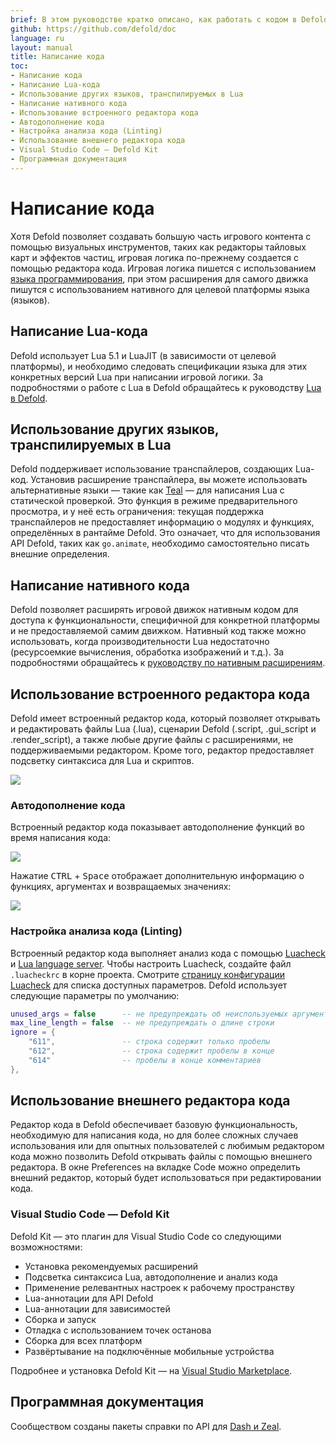 ```yaml
---
brief: В этом руководстве кратко описано, как работать с кодом в Defold.
github: https://github.com/defold/doc
language: ru
layout: manual
title: Написание кода
toc:
- Написание кода
- Написание Lua-кода
- Использование других языков, транспилируемых в Lua
- Написание нативного кода
- Использование встроенного редактора кода
- Автодополнение кода
- Настройка анализа кода (Linting)
- Использование внешнего редактора кода
- Visual Studio Code — Defold Kit
- Программная документация
---
```


# Написание кода

Хотя Defold позволяет создавать большую часть игрового контента с помощью визуальных инструментов, таких как редакторы тайловых карт и эффектов частиц, игровая логика по-прежнему создается с помощью редактора кода. Игровая логика пишется с использованием [языка программирования](https://www.lua.org/), при этом расширения для самого движка пишутся с использованием нативного для целевой платформы языка (языков).

## Написание Lua-кода

Defold использует Lua 5.1 и LuaJIT (в зависимости от целевой платформы), и необходимо следовать спецификации языка для этих конкретных версий Lua при написании игровой логики. За подробностями о работе с Lua в Defold обращайтесь к руководству [Lua в Defold](/ru/manuals/lua).

## Использование других языков, транспилируемых в Lua

Defold поддерживает использование транспайлеров, создающих Lua-код. Установив расширение транспайлера, вы можете использовать альтернативные языки — такие как [Teal](https://github.com/defold/extension-teal) — для написания Lua с статической проверкой. Это функция в режиме предварительного просмотра, и у неё есть ограничения: текущая поддержка транспайлеров не предоставляет информацию о модулях и функциях, определённых в рантайме Defold. Это означает, что для использования API Defold, таких как `go.animate`, необходимо самостоятельно писать внешние определения.

## Написание нативного кода

Defold позволяет расширять игровой движок нативным кодом для доступа к функциональности, специфичной для конкретной платформы и не предоставляемой самим движком. Нативный код также можно использовать, когда производительности Lua недостаточно (ресурсоемкие вычисления, обработка изображений и т.д.). За подробностями обращайтесь к [руководству по нативным расширениям](/ru/manuals/extensions/).

## Использование встроенного редактора кода

Defold имеет встроенный редактор кода, который позволяет открывать и редактировать файлы Lua (.lua), сценарии Defold (.script, .gui_script и .render_script), а также любые другие файлы с расширениями, не поддерживаемыми редактором. Кроме того, редактор предоставляет подсветку синтаксиса для Lua и скриптов.

![](/images/editor/code-editor.png)

### Автодополнение кода

Встроенный редактор кода показывает автодополнение функций во время написания кода:

![](/images/editor/codecompletion.png)

Нажатие <kbd>CTRL</kbd> + <kbd>Space</kbd> отображает дополнительную информацию о функциях, аргументах и возвращаемых значениях:

![](/images/editor/apireference.png)

### Настройка анализа кода (Linting)

Встроенный редактор кода выполняет анализ кода с помощью [Luacheck](https://luacheck.readthedocs.io/en/stable/index.html) и [Lua language server](https://luals.github.io/wiki/diagnostics/). Чтобы настроить Luacheck, создайте файл `.luacheckrc` в корне проекта. Смотрите [страницу конфигурации Luacheck](https://luacheck.readthedocs.io/en/stable/config.html) для списка доступных параметров. Defold использует следующие параметры по умолчанию:


```lua
unused_args = false      -- не предупреждать об неиспользуемых аргументах (часто в .script-файлах)
max_line_length = false  -- не предупреждать о длине строки
ignore = {
    "611",               -- строка содержит только пробелы
    "612",               -- строка содержит пробелы в конце
    "614"                -- пробелы в конце комментариев
},
```

## Использование внешнего редактора кода

Редактор кода в Defold обеспечивает базовую функциональность, необходимую для написания кода, но для более сложных случаев использования или для опытных пользователей с любимым редактором кода можно позволить Defold открывать файлы с помощью внешнего редактора. В окне Preferences на вкладке Code можно определить внешний редактор, который будет использоваться при редактировании кода.

### Visual Studio Code — Defold Kit

Defold Kit — это плагин для Visual Studio Code со следующими возможностями:

* Установка рекомендуемых расширений
* Подсветка синтаксиса Lua, автодополнение и анализ кода
* Применение релевантных настроек к рабочему пространству
* Lua-аннотации для API Defold
* Lua-аннотации для зависимостей
* Сборка и запуск
* Отладка с использованием точек останова
* Сборка для всех платформ
* Развёртывание на подключённые мобильные устройства

Подробнее и установка Defold Kit — на [Visual Studio Marketplace](https://marketplace.visualstudio.com/items?itemName=astronachos.defold).


## Программная документация

Сообществом созданы пакеты справки по API для [Dash и Zeal](https://forum.defold.com/t/defold-docset-for-dash/2417).